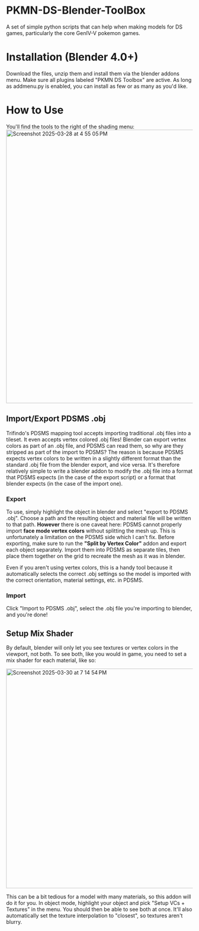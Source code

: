 # PKMN-DS-Blender-ToolBox
A set of simple python scripts that can help when making models for DS games, particularly the core GenIV-V pokemon games.

# Installation (Blender 4.0+)
Download the files, unzip them and install them via the blender addons menu. Make sure all plugins labeled "PKMN DS Toolbox" are active. As long as addmenu.py is enabled, you can install as few or as many as you'd like.

# How to Use
You'll find the tools to the right of the shading menu:
<img width="737" alt="Screenshot 2025-03-28 at 4 55 05 PM" src="https://github.com/user-attachments/assets/65a413e2-f242-4b3e-b9d4-893154a8226c" />

## Import/Export PDSMS .obj
Trifindo's PDSMS mapping tool accepts importing traditional .obj files into a tileset. It even accepts vertex colored .obj files! Blender can export vertex colors as part of an .obj file, and PDSMS can read them, so why are they stripped as part of the import to PDSMS? The reason is because PDSMS expects vertex colors to be written in a slightly different format than the standard .obj file from the blender export, and vice versa. It's therefore relatively simple to write a blender addon to modify the .obj file into a format that PDSMS expects (in the case of the export script) or a format that blender expects (in the case of the import one). 
### Export
  To use, simply highlight the object in blender and select "export to PDSMS .obj". Choose a path and the resulting object and material file will be written to that path. **However** there is one caveat here: PDSMS cannot properly import **face mode vertex colors** without splitting the mesh up. This is unfortunately a limitation on the PDSMS side which I can't fix. Before exporting, make sure to run the **"Split by Vertex Color"** addon and export each object separately. Import them into PDSMS as separate tiles, then place them together on the grid to recreate the mesh as it was in blender. 

  Even if you aren't using vertex colors, this is a handy tool because it automatically selects the correct .obj settings so the model is imported with the correct orientation, material settings, etc. in PDSMS. 

### Import
  Click "Import to PDSMS .obj", select the .obj file you're importing to blender, and you're done!

## Setup Mix Shader
  By default, blender will only let you see textures or vertex colors in the viewport, not both. To see both, like you would in game, you need to set a mix shader for each material, like so: 
  
  <img width="592" alt="Screenshot 2025-03-30 at 7 14 54 PM" src="https://github.com/user-attachments/assets/9722b364-7b6e-4a23-adae-6953373eaf77" />

This can be a bit tedious for a model with many materials, so this addon will do it for you. In object mode, highlight your object and pick "Setup VCs + Textures" in the menu. You should then be able to see both at once. It'll also automatically set the texture interpolation to "closest", so textures aren't blurry. 

## 

